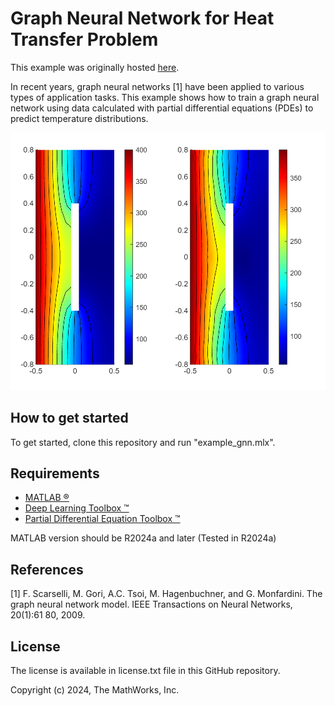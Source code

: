 # Graph Neural Network for Heat Transfer Problem

This example was originally hosted [here](https://github.com/matlab-deep-learning/Graph-Neural-Network-for-Heat-Transfer-Problem).

In recent years, graph neural networks [1] have been applied to various types of application tasks. 
This example shows how to train a graph neural network using data calculated with partial differential equations (PDEs) to predict temperature distributions.

<img src="./ref_images/result.png" width="720">

## How to get started
To get started, clone this repository and run "example_gnn.mlx".


## Requirements
- [MATLAB &reg;](https://mathworks.com/products/matlab.html)
- [Deep Learning Toolbox &trade;](https://mathworks.com/products/deep-learning.html)
- [Partial Differential Equation Toolbox &trade;](https://www.mathworks.com/products/pde.html)


MATLAB version should be R2024a and later (Tested in R2024a)

## References

[1]  F. Scarselli, M. Gori, A.C. Tsoi, M. Hagenbuchner, and G. Monfardini. The graph neural network model. IEEE
Transactions on Neural Networks, 20(1):61 80, 2009.


## License
The license is available in license.txt file in this GitHub repository.

Copyright (c) 2024, The MathWorks, Inc.
